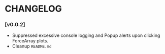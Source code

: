 # CHANGELOG

### [v0.0.2]
- Suppressed excessive console logging and Popup alerts upon clicking ForceArray plots.
- Cleanup `README.md`
